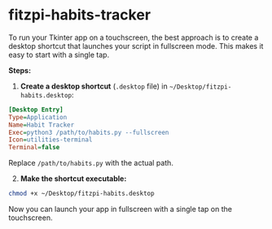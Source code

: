 # fitzpi-habits-tracker

To run your Tkinter app on a touchscreen, the best approach is to create a desktop shortcut that launches your script in fullscreen mode. This makes it easy to start with a single tap.

**Steps:**


1. **Create a desktop shortcut** (`.desktop` file) in `~/Desktop/fitzpi-habits.desktop`:

```ini
[Desktop Entry]
Type=Application
Name=Habit Tracker
Exec=python3 /path/to/habits.py --fullscreen
Icon=utilities-terminal
Terminal=false
```
Replace `/path/to/habits.py` with the actual path.

2. **Make the shortcut executable:**
```bash
chmod +x ~/Desktop/fitzpi-habits.desktop
```

Now you can launch your app in fullscreen with a single tap on the touchscreen.